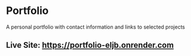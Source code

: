 # Portfolio

A personal portfolio with contact information and links to selected projects

## Live Site: https://portfolio-eljb.onrender.com
